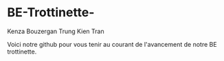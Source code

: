 # BE-Trottinette- 
Kenza Bouzergan Trung Kien Tran

Voici notre github pour vous tenir au courant de l'avancement de notre BE trottinette. 


